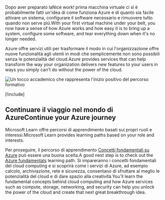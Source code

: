 <span data-ttu-id="4595f-101">Dopo aver preparato la</span><span class="sxs-lookup"><span data-stu-id="4595f-101">Nice work!</span></span> <span data-ttu-id="4595f-102">prima macchina virtuale ci sì è probabilmente fatti un'idea di come funziona Azure e di quanto sia facile attivare un sistema, configurare il software necessario e rimuovere tutto quando non serve più.</span><span class="sxs-lookup"><span data-stu-id="4595f-102">With your first virtual machine under your belt, you now have a sense of how Azure works and how easy it is to bring up a system, configure some software, and tear everything down when it's no longer needed.</span></span>

<span data-ttu-id="4595f-103">Azure offre servizi utili per trasformare il modo in cui l'organizzazione offre nuove funzionalità agli utenti in modi che semplicemente non sono possibili senza le potenzialità del cloud.</span><span class="sxs-lookup"><span data-stu-id="4595f-103">Azure provides services that can help transform the way your organization delivers new features to your users in ways you simply can't do without the power of the cloud.</span></span>

![Un tocco accademico che rappresenta l'inizio positivo del percorso formativo](../media/6-heading.png)

[!include[](../../../includes/azure-sandbox-cleanup.md)]

## <a name="continue-your-azure-journey"></a><span data-ttu-id="4595f-105">Continuare il viaggio nel mondo di Azure</span><span class="sxs-lookup"><span data-stu-id="4595f-105">Continue your Azure journey</span></span>

<span data-ttu-id="4595f-106">Microsoft Learn offre percorsi di apprendimento basati sui propri ruoli e interessi.</span><span class="sxs-lookup"><span data-stu-id="4595f-106">Microsoft Learn provides learning paths based on your role and interests.</span></span>

<span data-ttu-id="4595f-107">Per proseguire, il percorso di apprendimento [Concetti fondamentali su Azure](/learn/paths/azure-fundamentals/) può essere una buona scelta.</span><span class="sxs-lookup"><span data-stu-id="4595f-107">A good next step is to check out the [Azure fundamentals](/learn/paths/azure-fundamentals/) learning path.</span></span> <span data-ttu-id="4595f-108">Si impareranno i concetti fondamentali del cloud computing e si scoprirà come i servizi di Azure, ad esempio calcolo, archiviazione, rete e sicurezza, consentano di sfruttare al meglio le potenzialità del cloud e di dare spazio alla creatività.</span><span class="sxs-lookup"><span data-stu-id="4595f-108">You'll learn the fundamental concepts behind cloud computing and how Azure services such as compute, storage, networking, and security can help you unlock the power of the cloud and create that next great breakthrough idea.</span></span>